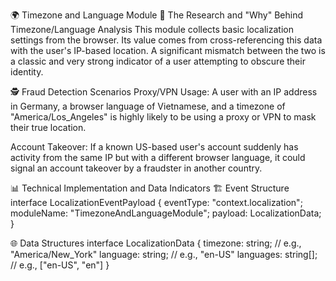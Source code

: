 🌍 Timezone and Language Module
🔬 The Research and "Why" Behind Timezone/Language Analysis
This module collects basic localization settings from the browser. Its value comes from cross-referencing this data with the user's IP-based location. A significant mismatch between the two is a classic and very strong indicator of a user attempting to obscure their identity.

🕵️ Fraud Detection Scenarios
Proxy/VPN Usage: A user with an IP address in Germany, a browser language of Vietnamese, and a timezone of "America/Los_Angeles" is highly likely to be using a proxy or VPN to mask their true location.

Account Takeover: If a known US-based user's account suddenly has activity from the same IP but with a different browser language, it could signal an account takeover by a fraudster in another country.

📊 Technical Implementation and Data Indicators
🏗️ Event Structure
interface LocalizationEventPayload {
eventType: "context.localization";
moduleName: "TimezoneAndLanguageModule";
payload: LocalizationData;
}

🌐 Data Structures
interface LocalizationData {
timezone: string; // e.g., "America/New_York"
language: string; // e.g., "en-US"
languages: string[]; // e.g., ["en-US", "en"]
}
